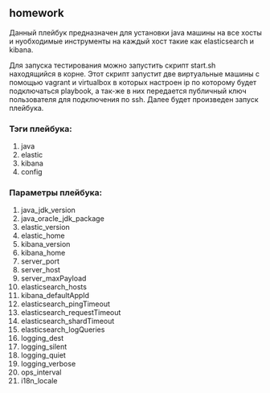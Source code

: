 ## homework

Данный плейбук предназначен для установки java машины на все хосты и нуобходимые инструменты на каждый хост такие как elasticsearch и kibana.

Для запуска тестирования можно запустить скрипт start.sh находящийся в корне. 
Этот скрипт запустит две виртуальные машины с помощью vagrant и virtualbox в которых настроен ip по которому будет подключаться playbook, а так-же в них передается публичный ключ пользователя для подключения по ssh.
Далее будет произведен запуск плейбука.

### Тэги плейбука:
1. java
2. elastic
3. kibana
3. config

### Параметры плейбука:
1. java_jdk_version
2. java_oracle_jdk_package
3. elastic_version
4. elastic_home
5. kibana_version
6. kibana_home
7. server_port
8. server_host
9. server_maxPayload
10. elasticsearch_hosts
11. kibana_defaultAppId
12. elasticsearch_pingTimeout
13. elasticsearch_requestTimeout
14. elasticsearch_shardTimeout
15. elasticsearch_logQueries
16. logging_dest
17. logging_silent
18. logging_quiet
19. logging_verbose
20. ops_interval
21. i18n_locale